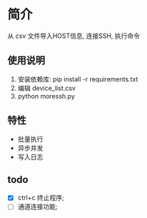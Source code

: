 # 简介

从 csv 文件导入HOST信息, 连接SSH, 执行命令

## 使用说明

1. 安装依赖库: pip install -r requirements.txt
2. 编辑 device_list.csv
3. python moressh.py

## 特性

- 批量执行
- 异步并发
- 写入日志

## todo

- [X] ctrl+c 终止程序;
- [ ] 通道连接功能;
